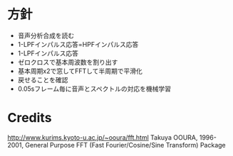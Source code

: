 # 方針
- 音声分析合成を読む
- 1-LPFインパルス応答=HPFインパルス応答
- 1-LPFインパルス応答
- ゼロクロスで基本周波数を割り出す
- 基本周期x2で窓してFFTして半周期で平滑化
- 戻せることを確認
- 0.05sフレーム毎に音声とスペクトルの対応を機械学習
# Credits
http://www.kurims.kyoto-u.ac.jp/~ooura/fft.html
Takuya OOURA, 1996-2001, General Purpose FFT (Fast Fourier/Cosine/Sine Transform) Package